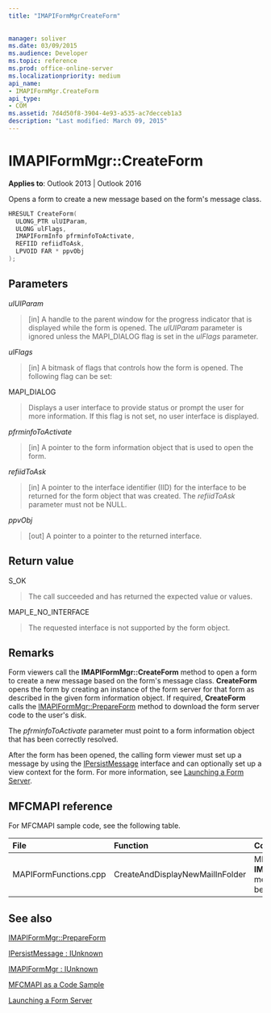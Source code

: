 ```yaml
---
title: "IMAPIFormMgrCreateForm"
 
 
manager: soliver
ms.date: 03/09/2015
ms.audience: Developer
ms.topic: reference
ms.prod: office-online-server
ms.localizationpriority: medium
api_name:
- IMAPIFormMgr.CreateForm
api_type:
- COM
ms.assetid: 7d4d50f8-3904-4e93-a535-ac7decceb1a3
description: "Last modified: March 09, 2015"
---
```


# IMAPIFormMgr::CreateForm

  
  
**Applies to**: Outlook 2013 | Outlook 2016 
  
Opens a form to create a new message based on the form's message class.
  
```cpp
HRESULT CreateForm(
  ULONG_PTR ulUIParam,
  ULONG ulFlags,
  IMAPIFormInfo pfrminfoToActivate,
  REFIID refiidToAsk,
  LPVOID FAR * ppvObj
);
```

## Parameters

 _ulUIParam_
  
> [in] A handle to the parent window for the progress indicator that is displayed while the form is opened. The  _ulUIParam_ parameter is ignored unless the MAPI_DIALOG flag is set in the  _ulFlags_ parameter. 
    
 _ulFlags_
  
> [in] A bitmask of flags that controls how the form is opened. The following flag can be set:
    
MAPI_DIALOG 
  
> Displays a user interface to provide status or prompt the user for more information. If this flag is not set, no user interface is displayed.
    
 _pfrminfoToActivate_
  
> [in] A pointer to the form information object that is used to open the form.
    
 _refiidToAsk_
  
> [in] A pointer to the interface identifier (IID) for the interface to be returned for the form object that was created. The  _refiidToAsk_ parameter must not be NULL. 
    
 _ppvObj_
  
> [out] A pointer to a pointer to the returned interface.
    
## Return value

S_OK 
  
> The call succeeded and has returned the expected value or values.
    
MAPI_E_NO_INTERFACE 
  
> The requested interface is not supported by the form object.
    
## Remarks

Form viewers call the **IMAPIFormMgr::CreateForm** method to open a form to create a new message based on the form's message class. **CreateForm** opens the form by creating an instance of the form server for that form as described in the given form information object. If required, **CreateForm** calls the [IMAPIFormMgr::PrepareForm](imapiformmgr-prepareform.md) method to download the form server code to the user's disk. 
  
The  _pfrminfoToActivate_ parameter must point to a form information object that has been correctly resolved. 
  
After the form has been opened, the calling form viewer must set up a message by using the [IPersistMessage](ipersistmessageiunknown.md) interface and can optionally set up a view context for the form. For more information, see [Launching a Form Server](launching-a-form-server.md). 
  
## MFCMAPI reference

For MFCMAPI sample code, see the following table.
  
|**File**|**Function**|**Comment**|
|:-----|:-----|:-----|
|MAPIFormFunctions.cpp  <br/> |CreateAndDisplayNewMailInFolder  <br/> |MFCMAPI uses the **IMAPIFormMgr::CreateForm** method to create a form before displaying it.  <br/> |
   
## See also



[IMAPIFormMgr::PrepareForm](imapiformmgr-prepareform.md)
  
[IPersistMessage : IUnknown](ipersistmessageiunknown.md)
  
[IMAPIFormMgr : IUnknown](imapiformmgriunknown.md)


[MFCMAPI as a Code Sample](mfcmapi-as-a-code-sample.md)
  
[Launching a Form Server](launching-a-form-server.md)

